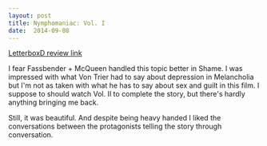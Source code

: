 ```yaml
---
layout: post
title: Nymphomaniac: Vol. I 
date:  2014-09-08 
---
```

 
[LetterboxD review link](http://letterboxd.com/samarthbhaskar/film/nymphomaniac-vol-i/)

 I fear Fassbender + McQueen handled this topic better in Shame. I was impressed with what Von Trier had to say about depression in Melancholia but I'm not as taken with what he has to say about sex and guilt in this film. I suppose to should watch Vol. II to complete the story, but there's hardly anything bringing me back.

Still, it was beautiful. And despite being heavy handed I liked the conversations between the protagonists telling the story through conversation.

